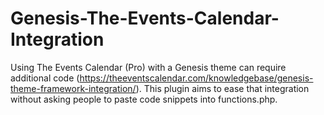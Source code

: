 # Genesis-The-Events-Calendar-Integration
Using The Events Calendar (Pro) with a Genesis theme can require additional code (https://theeventscalendar.com/knowledgebase/genesis-theme-framework-integration/). This plugin aims to ease that integration without asking people to paste code snippets into functions.php.
